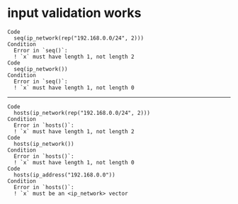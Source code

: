 # input validation works

    Code
      seq(ip_network(rep("192.168.0.0/24", 2)))
    Condition
      Error in `seq()`:
      ! `x` must have length 1, not length 2
    Code
      seq(ip_network())
    Condition
      Error in `seq()`:
      ! `x` must have length 1, not length 0

---

    Code
      hosts(ip_network(rep("192.168.0.0/24", 2)))
    Condition
      Error in `hosts()`:
      ! `x` must have length 1, not length 2
    Code
      hosts(ip_network())
    Condition
      Error in `hosts()`:
      ! `x` must have length 1, not length 0
    Code
      hosts(ip_address("192.168.0.0"))
    Condition
      Error in `hosts()`:
      ! `x` must be an <ip_network> vector

